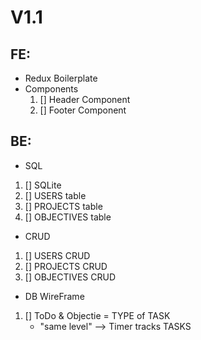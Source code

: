 # V1.1
    
## FE: 
- Redux Boilerplate
- Components
    1) [] Header Component
    2) [] Footer Component
    
## BE:
- SQL
1) [] SQLite
2) [] USERS table
3) [] PROJECTS table
4) [] OBJECTIVES table

- CRUD
1) [] USERS CRUD
2) [] PROJECTS CRUD
3) [] OBJECTIVES CRUD

- DB WireFrame
1) [] ToDo & Objectie = TYPE of TASK 
    - "same level" --> Timer tracks TASKS


